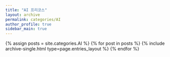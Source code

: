 ```yaml
---
title: "AI 프리코스"
layout: archive
permalink: categories/AI
author_profile: true
sidebar_main: true
---
```


{% assign posts = site.categories.AI %}
{% for post in posts %} {% include archive-single.html type=page.entries_layout %} {% endfor %}
